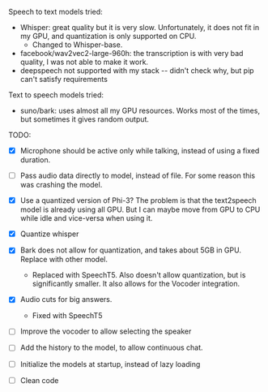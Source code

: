 Speech to text models tried:
* Whisper: great quality but it is very slow. Unfortunately, it does not fit in my GPU, and quantization is only supported on CPU.
    * Changed to Whisper-base.
* facebook/wav2vec2-large-960h: the transcription is with very bad quality, I was not able to make it work. 
* deepspeech not supported with my stack -- didn't check why, but pip can't satisfy requirements

Text to speech models tried:
* suno/bark: uses almost all my GPU resources. Works most of the times, but sometimes it gives random output.

TODO:
- [x] Microphone should be active only while talking, instead of using a fixed duration.
- [ ] Pass audio data directly to model, instead of file. For some reason this was crashing the model.
- [x] Use a quantized version of Phi-3? The problem is that the text2speech model is already using all GPU. But I can maybe move from GPU to CPU while idle and vice-versa when using it.
- [x] Quantize whisper
- [x] Bark does not allow for quantization, and takes about 5GB in GPU. Replace with other model. 
    - Replaced with SpeechT5. Also doesn't allow quantization, but is significantly smaller. It also allows for the Vocoder integration.
- [x] Audio cuts for big answers.
    - Fixed with SpeechT5
- [ ] Improve the vocoder to allow selecting the speaker
- [ ] Add the history to the model, to allow continuous chat.
- [ ] Initialize the models at startup, instead of lazy loading
- [ ] Clean code

